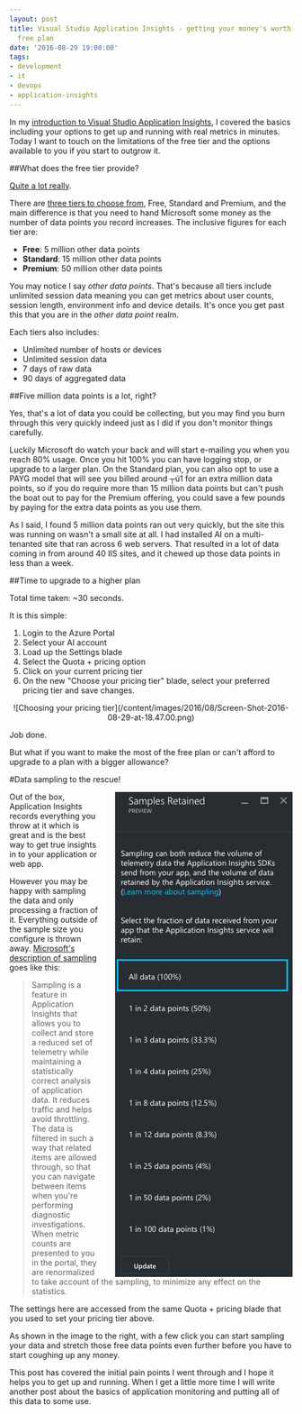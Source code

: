 ```yaml
---
layout: post
title: Visual Studio Application Insights - getting your money's worth out of the
  free plan
date: '2016-08-29 19:00:00'
tags:
- development
- it
- devops
- application-insights
---
```


In my [introduction to Visual Studio Application Insights](/visual-studio-application-insights-an-overview/), I covered the basics including your options to get up and running with real metrics in minutes. Today I want to touch on the limitations of the free tier and the options available to you if you start to outgrow it.

##What does the free tier provide?

[Quite a lot really](https://azure.microsoft.com/en-gb/pricing/details/application-insights/).

There are [three tiers to choose from](https://azure.microsoft.com/en-gb/pricing/details/application-insights/), Free, Standard and Premium, and the main difference is that you need to hand Microsoft some money as the number of data points you record increases. The inclusive figures for each tier are:

- **Free**: 5 million other data points
- **Standard**: 15 million other data points
- **Premium**: 50 million other data points

You may notice I say *other data points*. That's because all tiers include unlimited session data meaning you can get metrics about user counts, session length, environment info and device details. It's once you get past this that you are in the *other data point* realm.

Each tiers also includes:

- Unlimited number of hosts or devices
- Unlimited session data
- 7 days of raw data
- 90 days of aggregated data

##Five million data points is a lot, right?

Yes, that's a lot of data you could be collecting, but you may find you burn through this very quickly indeed just as I did if you don't monitor things carefully.

Luckily Microsoft do watch your back and will start e-mailing you when you reach 80% usage. Once you hit 100% you can have logging stop, or upgrade to a larger plan. On the Standard plan, you can also opt to use a PAYG model that will see you billed around ┬ú1 for an extra million data points, so if you do require more than 15 million data points but can't push the boat out to pay for the Premium offering, you could save a few pounds by paying for the extra data points as you use them.

As I said, I found 5 million data points ran out very quickly, but  the site this was running on wasn't a small site at all. I had installed AI on a multi-tenanted site that ran across 6 web servers. That resulted in a lot of data coming in from around 40 IIS sites, and it chewed up those data points in less than a week.

##Time to upgrade to a higher plan

Total time taken: ~30 seconds.

It is this simple:

1. Login to the Azure Portal
2. Select your AI account 
3. Load up the Settings blade
4. Select the Quota + pricing option
5. Click on your current pricing tier
6. On the new "Choose your pricing tier" blade, select your preferred pricing tier and save changes.

<center>
![Choosing your pricing tier](/content/images/2016/08/Screen-Shot-2016-08-29-at-18.47.00.png)
</center>

Job done.

But what if you want to make the most of the free plan or can't afford to upgrade to a plan with a bigger allowance?

#Data sampling to the rescue!

<img src="/content/images/2016/08/Screen-Shot-2016-08-29-at-18.54.51.png" alt="Changing your sampling settings" style="float: right; margin-left: 2em;">

Out of the box, Application Insights records everything you throw at it which is great and is the best way to get true insights in to your application or web app.

However you may be happy with sampling the data and only processing a fraction of it. Everything outside of the sample size you configure is thrown away. [Microsoft's description of sampling](https://azure.microsoft.com/en-gb/documentation/articles/app-insights-sampling/) goes like this:

>Sampling is a feature in Application Insights that allows you to collect and store a reduced set of telemetry while maintaining a statistically correct analysis of application data. It reduces traffic and helps avoid throttling. The data is filtered in such a way that related items are allowed through, so that you can navigate between items when you're performing diagnostic investigations. When metric counts are presented to you in the portal, they are renormalized to take account of the sampling, to minimize any effect on the statistics.

The settings here are accessed from the same Quota + pricing blade that you used to set your pricing tier above.

As shown in the image to the right, with a few click you can start sampling your data and stretch those free data points even further before you have to start coughing up any money.

This post has covered the initial pain points I went through and I hope it helps you to get up and running. When I get a little more time I will write another post about the basics of application monitoring and putting all of this data to some use.